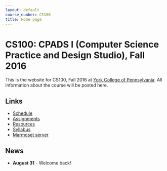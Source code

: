 ```yaml
---
layout: default
course_number: CS100
title: Home page
---
```


# CS100: CPADS I (Computer Science Practice and Design Studio), Fall 2016

This is the website for CS100, Fall 2016 at [York College of Pennsylvania](http://www.ycp.edu).
All information about the course will be posted here.

## Links

* [Schedule](schedule.html)
* [Assignments](assign/index.html)
* [Resources](resources/index.html)
* [Syllabus](syllabus.html)
* [Marmoset server](https://cs.ycp.edu/marmoset)

## News

* **August 31** - Welcome back!


<!--
* **Sept 14** - [Assignment 1](assign/CPADS_Assignment_1.pdf) due
* **Sept 16** - [Assignment 1b](assign/CPADS_Assignment_1b.pdf) due
* **Sept 18** - [Assignment 2](assign/CPADS_Assignment_2.pdf) due
* **Sept 25** - [Assignment 3](assign/CPADS_Assignment_3.pdf) due
* **Sept 28** - [Reading Activity 1](assign/CPADS_Reading_Activity_1.pdf) due
* **Oct 5** - [Lab Activity 1](assign/CPADS_Lab_Activity_1.pdf) due
* **Oct 12, 14 - EXAM I**
* **Oct 16** - [Lab Activity 2](assign/CPADS_Lab_Activity_2.pdf) due
* **Oct 19 - NO CLASS, FALL BREAK**
* **Oct 21** - [CPADS Feedback](assign/CPADS_feedback.pdf) due
* **Oct 28** - [Assignment 4](assign/CPADS_Assignment_4.pdf) due
* **Nov 2** - [Lab Activity 3](assign/CPADS_Lab_Activity_3.pdf) due
* **Nov 18** - [Assignment 5](assign/CPADS_Assignment_5.pdf) due
* **Nov 18, 20 - EXAM II**, [Exam 2 Written Solutions](assign/CPADS_Exam2_solutions.pdf), [Exam 2 Programming Solutions](assign/src/exam2_solutions.py)
* **Nov 30** - [Final Project Proposals](assign/CPADS_FinalProject.pdf) due
* **Dec 7** - [Final Project Progress Demo](assign/CPADS_FinalProject.pdf) due
* **Dec 16/18** - [Final Project Presentations](assign/CPADS_FinalProject.pdf) due
-->